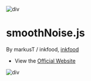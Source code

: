 ![div](https://raw.githubusercontent.com/inkfood/smoothNoise/master/images/noise_subDivision_1.png)

# smoothNoise.js


By markusT / inkfood, [inkfood](http://www.inkfood.com)

* View the [Official Website](http://www.inkfood.com)

![div](https://raw.githubusercontent.com/inkfood/smoothNoise/master/images/logo_inkfood_final_colored.png)

